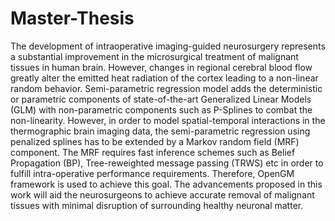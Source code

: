 # Master-Thesis

The development of intraoperative imaging-guided neurosurgery represents a substantial improvement in the microsurgical treatment of malignant tissues in human brain. However, changes in regional cerebral blood flow greatly alter the emitted heat radiation of the cortex leading to a non-linear random behavior. Semi-parametric regression model adds the deterministic or parametric components of state-of-the-art Generalized Linear Models (GLM) with non-parametric components such as P-Splines to combat the non-linearity. However, in order to model spatial-temporal interactions in the thermographic brain imaging data, the semi-parametric regression using penalized splines has to be extended by a Markov random field (MRF) component. The MRF requires fast inference schemes such as Belief Propagation (BP), Tree-reweighted message passing (TRWS) etc in order to fulfill intra-operative performance requirements. Therefore, OpenGM framework is used to achieve this goal. The advancements proposed in this work will aid the neurosurgeons to achieve accurate removal of malignant tissues with minimal disruption of surrounding healthy neuronal matter.
